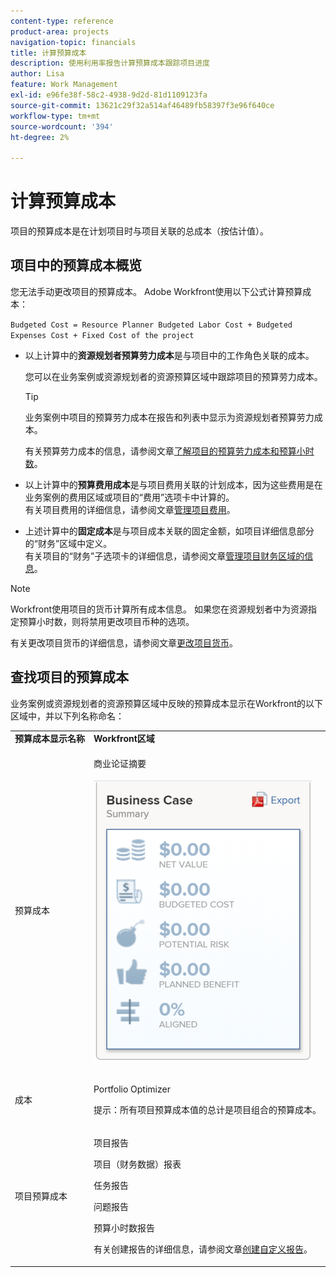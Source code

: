 ```yaml
---
content-type: reference
product-area: projects
navigation-topic: financials
title: 计算预算成本
description: 使用利用率报告计算预算成本跟踪项目进度
author: Lisa
feature: Work Management
exl-id: e96fe38f-58c2-4938-9d2d-81d1109123fa
source-git-commit: 13621c29f32a514af46489fb58397f3e96f640ce
workflow-type: tm+mt
source-wordcount: '394'
ht-degree: 2%

---
```


# 计算预算成本

<!--
<div data-mc-conditions="QuicksilverOrClassic.Draft mode">
<p>(NOTE: This article is linked from "Tracking Project Progress with a Utilization Report"</p>
<p>Keep the structure of this article similar to Calculating Budgeted Labor Cost)</p>
</div>
-->

项目的预算成本是在计划项目时与项目关联的总成本（按估计值）。

## 项目中的预算成本概览

您无法手动更改项目的预算成本。 Adobe Workfront使用以下公式计算预算成本：

`Budgeted Cost = Resource Planner Budgeted Labor Cost + Budgeted Expenses Cost + Fixed Cost of the project`

* 以上计算中的&#x200B;**资源规划者预算劳力成本**&#x200B;是与项目中的工作角色关联的成本。

  您可以在业务案例或资源规划者的资源预算区域中跟踪项目的预算劳力成本。

  >[!TIP]
  >
  >  业务案例中项目的预算劳力成本在报告和列表中显示为资源规划者预算劳力成本。

  有关预算劳力成本的信息，请参阅文章[了解项目的预算劳力成本和预算小时数](../../../manage-work/projects/project-finances/budgeted-labor-cost.md)。

* 以上计算中的&#x200B;**预算费用成本**&#x200B;是与项目费用关联的计划成本，因为这些费用是在业务案例的费用区域或项目的“费用”选项卡中计算的。\
  有关项目费用的详细信息，请参阅文章[管理项目费用](../../../manage-work/projects/project-finances/manage-project-expenses.md)。

* 上述计算中的&#x200B;**固定成本**&#x200B;是与项目成本关联的固定金额，如项目详细信息部分的“财务”区域中定义。\
  有关项目的“财务”子选项卡的详细信息，请参阅文章[管理项目财务区域的信息](../../../manage-work/projects/project-finances/manage-project-finance-area.md)。

>[!NOTE]
>
>Workfront使用项目的货币计算所有成本信息。 如果您在资源规划者中为资源指定预算小时数，则将禁用更改项目币种的选项。
>
>有关更改项目货币的详细信息，请参阅文章[更改项目货币](../../../manage-work/projects/project-finances/change-project-currency.md)。

## 查找项目的预算成本

业务案例或资源规划者的资源预算区域中反映的预算成本显示在Workfront的以下区域中，并以下列名称命名：

<table style="table-layout:auto"> 
   <col> 
   <col> 
   <tbody> 
    <tr> 
     <td><strong>预算成本显示名称</strong></td> 
     <td><strong>Workfront区域</strong></td> 
    </tr> 
    <tr> 
     <td>预算成本</td> 
     <td> <p>商业论证摘要</p> <p> <img src="assets/business-case-summary-qs-350x453.png" style="width: 350;height: 453;"> </p> </td> 
    </tr> 
    <tr> 
     <td>成本</td> 
     <td> <p>Portfolio Optimizer</p> <p>提示：所有项目预算成本值的总计是项目组合的预算成本。</p> </td> 
    </tr> 
    <tr> 
     <td>项目预算成本</td> 
     <td> <!--
       <p data-mc-conditions="QuicksilverOrClassic.Draft mode">Resource Estimates report (NOTE: this was removed with flash)</p>
      --> <p>项目报告</p> <p>项目（财务数据）报表</p> <p>任务报告</p> <p>问题报告</p> <p>预算小时数报告</p> <p>有关创建报告的详细信息，请参阅文章<a href="../../../reports-and-dashboards/reports/creating-and-managing-reports/create-custom-report.md" class="MCXref xref">创建自定义报告</a>。</p> </td> 
    </tr> 
   </tbody> 
  </table>
